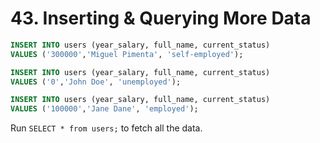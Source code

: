 # 43. Inserting & Querying More Data

```sql
INSERT INTO users (year_salary, full_name, current_status)
VALUES ('300000','Miguel Pimenta', 'self-employed');

INSERT INTO users (year_salary, full_name, current_status)
VALUES ('0','John Doe', 'unemployed');

INSERT INTO users (year_salary, full_name, current_status)
VALUES ('100000','Jane Dane', 'employed');
```

Run `SELECT * from users;` to fetch all the data.
